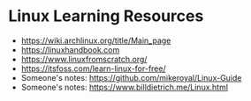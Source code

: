 # Linux Learning Resources

- https://wiki.archlinux.org/title/Main_page
- https://linuxhandbook.com
- https://www.linuxfromscratch.org/
- https://itsfoss.com/learn-linux-for-free/
- Someone's notes: https://github.com/mikeroyal/Linux-Guide
- Someone's notes: https://www.billdietrich.me/Linux.html
